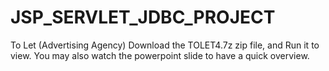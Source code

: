 # JSP_SERVLET_JDBC_PROJECT
To Let (Advertising Agency) 
Download the TOLET4.7z zip file, and Run it to view. You may also watch the powerpoint slide to have a quick overview.
